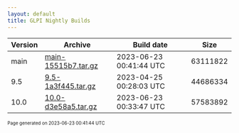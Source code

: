 ```yaml
---
layout: default
title: GLPI Nightly Builds
---
```


Version|Archive|Build date|Size
---|---|---|---
main|[main-15515b7.tar.gz](main-15515b7.tar.gz)|2023-06-23 00:41:44 UTC|63111822
9.5|[9.5-1a3f445.tar.gz](9.5-1a3f445.tar.gz)|2023-04-25 00:28:03 UTC|44686334
10.0|[10.0-d3e58a5.tar.gz](10.0-d3e58a5.tar.gz)|2023-06-23 00:33:47 UTC|57583892

<font size="1">Page generated on 2023-06-23 00:41:44 UTC</font>
